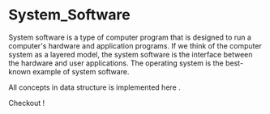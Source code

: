 # System_Software

System software is a type of computer program that is designed to run a computer's hardware and application programs. If we think of the computer system as a layered model, the system software is the interface between the hardware and user applications. The operating system is the best-known example of system software.

All concepts in data structure is implemented here .

Checkout !
